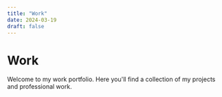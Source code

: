 ```yaml
---
title: "Work"
date: 2024-03-19
draft: false
---
```


# Work

Welcome to my work portfolio. Here you'll find a collection of my projects and professional work. 